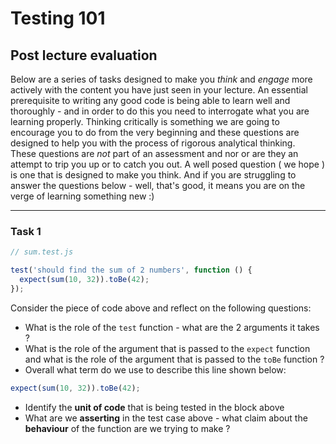 # Testing 101

## Post lecture evaluation

Below are a series of tasks designed to make you _think_ and _engage_ more actively with the content you have just seen in your lecture. An essential prerequisite to writing any good code is being able to learn well and thoroughly - and in order to do this you need to interrogate what you are learning properly. Thinking critically is something we are going to encourage you to do from the very beginning and these questions are designed to help you with the process of rigorous analytical thinking.
​
These questions are _not_ part of an assessment and nor or are they an attempt to trip you up or to catch you out. A well posed question ( we hope ) is one that is designed to make you think. And if you are struggling to answer the questions below - well, that's good, it means you are on the verge of learning something new :)
​

---

### Task 1

```js
// sum.test.js

test('should find the sum of 2 numbers', function () {
  expect(sum(10, 32)).toBe(42);
});
```

Consider the piece of code above and reflect on the following questions:

- What is the role of the `test` function - what are the 2 arguments it takes ?
- What is the role of the argument that is passed to the `expect` function and what is the role of the argument that is passed to the `toBe` function ?
- Overall what term do we use to describe this line shown below:

```js
expect(sum(10, 32)).toBe(42);
```

- Identify the **unit of code** that is being tested in the block above
- What are we **asserting** in the test case above - what claim about the **behaviour** of the function are we trying to make ?
